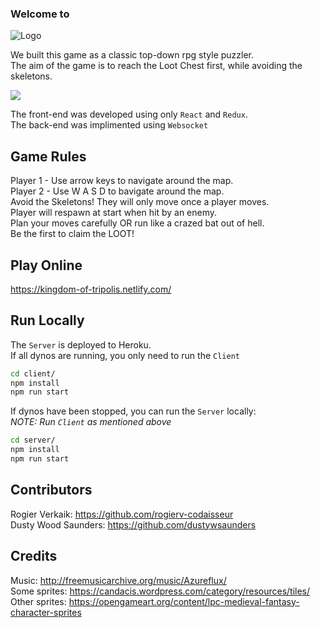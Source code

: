 ### Welcome to

![Logo](https://github.com/rogierv-codaisseur/ohmmmm/blob/dev/Screenshot%202019-03-13%20at%2015.50.56.png)

We built this game as a classic top-down rpg style puzzler.<br />
The aim of the game is to reach the Loot Chest first, while avoiding the skeletons.

![](KingdomOfTripolis.gif)

The front-end was developed using only `React` and `Redux`.<br />
The back-end was implimented using `Websocket`

## Game Rules

Player 1 - Use arrow keys to navigate around the map.<br />
Player 2 - Use W A S D to bavigate around the map.<br />
Avoid the Skeletons! They will only move once a player moves.<br />
Player will respawn at start when hit by an enemy.<br />
Plan your moves carefully OR run like a crazed bat out of hell.<br />
Be the first to claim the LOOT!

## Play Online

https://kingdom-of-tripolis.netlify.com/

## Run Locally

The `Server` is deployed to Heroku. <br />
If all dynos are running, you only need to run the `Client`

```sh
cd client/
npm install
npm run start
```

If dynos have been stopped, you can run the `Server` locally:<br />
*NOTE: Run `Client` as mentioned above*

```sh
cd server/
npm install
npm run start
```

## Contributors

Rogier Verkaik: https://github.com/rogierv-codaisseur<br />
Dusty Wood Saunders: https://github.com/dustywsaunders

## Credits

Music: http://freemusicarchive.org/music/Azureflux/<br />
Some sprites: https://candacis.wordpress.com/category/resources/tiles/<br />
Other sprites: https://opengameart.org/content/lpc-medieval-fantasy-character-sprites<br />
